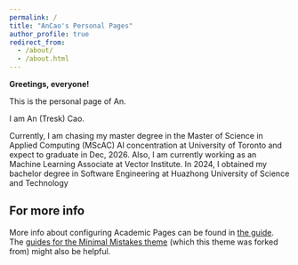 ```yaml
---
permalink: /
title: "AnCao's Personal Pages"
author_profile: true
redirect_from: 
  - /about/
  - /about.html
---
```


**Greetings, everyone!**

This is the personal page of An.

I am An (Tresk) Cao. 

Currently, I am chasing my master degree in the Master of Science in Applied Computing (MScAC) AI concentration at University of Toronto and expect to graduate in Dec, 2026. Also, I am currently working as an Machine Learning Associate at Vector Institute. In 2024, I obtained my bachelor degree in Software Engineering at Huazhong University of Science and Technology  

For more info
------
More info about configuring Academic Pages can be found in [the guide](https://academicpages.github.io/markdown/). The [guides for the Minimal Mistakes theme](https://mmistakes.github.io/minimal-mistakes/docs/configuration/) (which this theme was forked from) might also be helpful.
